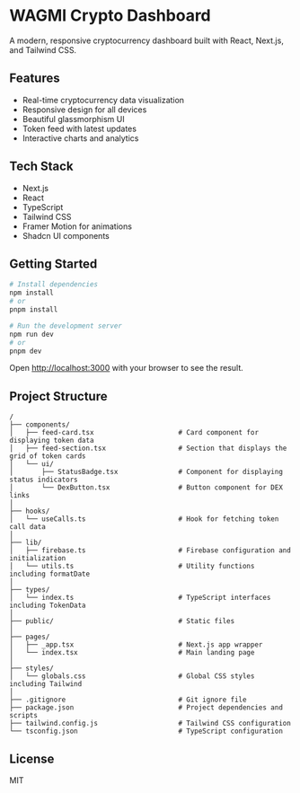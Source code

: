 # WAGMI Crypto Dashboard

A modern, responsive cryptocurrency dashboard built with React, Next.js, and Tailwind CSS.

## Features

- Real-time cryptocurrency data visualization
- Responsive design for all devices
- Beautiful glassmorphism UI
- Token feed with latest updates
- Interactive charts and analytics

## Tech Stack

- Next.js
- React
- TypeScript
- Tailwind CSS
- Framer Motion for animations
- Shadcn UI components

## Getting Started

```bash
# Install dependencies
npm install
# or
pnpm install

# Run the development server
npm run dev
# or
pnpm dev
```

Open [http://localhost:3000](http://localhost:3000) with your browser to see the result.

## Project Structure

```
/
├── components/
│   ├── feed-card.tsx                     # Card component for displaying token data
│   ├── feed-section.tsx                  # Section that displays the grid of token cards
│   └── ui/
│       ├── StatusBadge.tsx               # Component for displaying status indicators
│       └── DexButton.tsx                 # Button component for DEX links
│
├── hooks/
│   └── useCalls.ts                       # Hook for fetching token call data
│
├── lib/
│   ├── firebase.ts                       # Firebase configuration and initialization
│   └── utils.ts                          # Utility functions including formatDate
│
├── types/
│   └── index.ts                          # TypeScript interfaces including TokenData
│
├── public/                               # Static files
│
├── pages/
│   ├── _app.tsx                          # Next.js app wrapper
│   └── index.tsx                         # Main landing page
│
├── styles/
│   └── globals.css                       # Global CSS styles including Tailwind
│
├── .gitignore                            # Git ignore file
├── package.json                          # Project dependencies and scripts
├── tailwind.config.js                    # Tailwind CSS configuration
└── tsconfig.json                         # TypeScript configuration
```

## License

MIT 